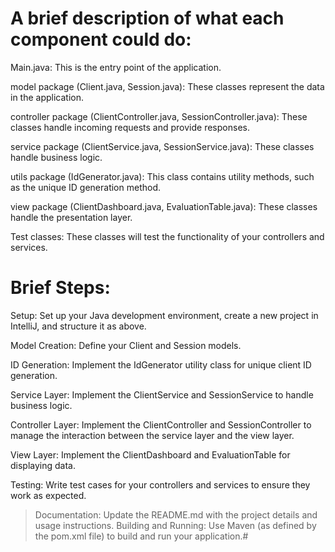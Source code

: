 # A brief description of what each component could do:

Main.java: This is the entry point of the application.

model package (Client.java, Session.java): These classes represent the data in the application.

controller package (ClientController.java, SessionController.java): These classes handle incoming requests and provide responses.

service package (ClientService.java, SessionService.java): These classes handle business logic.

utils package (IdGenerator.java): This class contains utility methods, such as the unique ID generation method.

view package (ClientDashboard.java, EvaluationTable.java): These classes handle the presentation layer.

Test classes: These classes will test the functionality of your controllers and services.

# Brief Steps:

Setup: Set up your Java development environment, create a new project in IntelliJ, and structure it as above.

Model Creation: Define your Client and Session models.

ID Generation: Implement the IdGenerator utility class for unique client ID generation.

Service Layer: Implement the ClientService and SessionService to handle business logic.

Controller Layer: Implement the ClientController and SessionController to manage the interaction between the service layer and the view layer.

View Layer: Implement the ClientDashboard and EvaluationTable for displaying data.

Testing: Write test cases for your controllers and services to ensure they work as expected.

> Documentation: Update
> the README.md with the project details and usage instructions.
> Building and Running: Use Maven (as defined by the pom.xml file) to build and run your application.#
> 